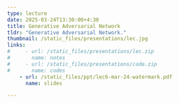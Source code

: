 ```yaml
---
type: lecture
date: 2025-03-24T13:30:00+4:30
title: Generative Adversarial Network
tldr: "Generative Adversarial Network."
thumbnail: /static_files/presentations/lec.jpg
links: 
#     - url: /static_files/presentations/lec.zip
#       name: notes
#     - url: /static_files/presentations/code.zip
#       name: codes
    - url: /static_files/ppt/lec6-mar-24-watermark.pdf
      name: slides

---
```



